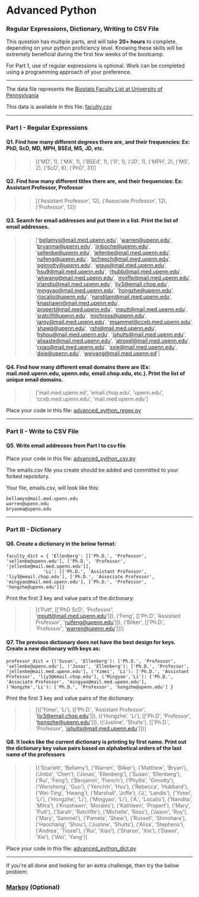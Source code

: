 # Advanced Python    

### Regular Expressions, Dictionary, Writing to CSV File  

This question has multiple parts, and will take **20+ hours** to complete, depending on your python proficiency level.  Knowing these skills will be extremely beneficial during the first few weeks of the bootcamp.

For Part 1, use of regular expressions is optional.  Work can be completed using a programming approach of your preference. 

---

The data file represents the [Biostats Faculty List at University of Pennsylvania](http://www.med.upenn.edu/cceb/biostat/faculty.shtml)

This data is available in this file:  [faculty.csv](python/faculty.csv)

--- 

### Part I - Regular Expressions  


#### Q1. Find how many different degrees there are, and their frequencies: Ex:  PhD, ScD, MD, MPH, BSEd, MS, JD, etc.

>> [('MD', 1), ('MA', 1), ('BSEd', 1), ('0', 1), ('JD', 1), ('MPH', 2), ('MS', 2), ('ScD', 6), ('PhD', 31)] 


#### Q2. Find how many different titles there are, and their frequencies:  Ex:  Assistant Professor, Professor

>> [('Assistant Professor', 12), ('Associate Professor', 12), ('Professor', 13)]


#### Q3. Search for email addresses and put them in a list.  Print the list of email addresses.

>> ['bellamys@mail.med.upenn.edu', 'warren@upenn.edu', 'bryanma@upenn.edu', 'jinboche@upenn.edu', 'sellenbe@upenn.edu', 'jellenbe@mail.med.upenn.edu', 'ruifeng@upenn.edu', 'bcfrench@mail.med.upenn.edu', 'pgimotty@upenn.edu', 'wguo@mail.med.upenn.edu', 'hsu9@mail.med.upenn.edu', 'rhubb@mail.med.upenn.edu', 'whwang@mail.med.upenn.edu', 'mjoffe@mail.med.upenn.edu', 'jrlandis@mail.med.upenn.edu', 'liy3@email.chop.edu', 'mingyao@mail.med.upenn.edu', 'hongzhe@upenn.edu', 'rlocalio@upenn.edu', 'nanditam@mail.med.upenn.edu', 'knashawn@mail.med.upenn.edu', 'propert@mail.med.upenn.edu', 'mputt@mail.med.upenn.edu', 'sratclif@upenn.edu', 'michross@upenn.edu', 'jaroy@mail.med.upenn.edu', 'msammel@cceb.med.upenn.edu', 'shawp@upenn.edu', 'rshi@mail.med.upenn.edu', 'hshou@mail.med.upenn.edu', 'jshults@mail.med.upenn.edu', 'alisaste@mail.med.upenn.edu', 'atroxel@mail.med.upenn.edu', 'rxiao@mail.med.upenn.edu', 'sxie@mail.med.upenn.edu', 'dxie@upenn.edu', 'weiyang@mail.med.upenn.ed'] 


#### Q4. Find how many different email domains there are (Ex:  mail.med.upenn.edu, upenn.edu, email.chop.edu, etc.).  Print the list of unique email domains.

>> ['mail.med.upenn.ed', 'email.chop.edu', 'upenn.edu', 'cceb.med.upenn.edu', 'mail.med.upenn.edu'] 

Place your code in this file: [advanced_python_regex.py](python/advanced_python_regex.py)

---

### Part II - Write to CSV File

#### Q5.  Write email addresses from Part I to csv file

Place your code in this file: [advanced_python_csv.py](python/advanced_python_csv.py)

The emails.csv file you create should be added and committed to your forked repository.

Your file, emails.csv, will look like this:
```
bellamys@mail.med.upenn.edu
warren@upenn.edu
bryanma@upenn.edu
```

---

### Part III - Dictionary

#### Q6.  Create a dictionary in the below format:
```
faculty_dict = { 'Ellenberg': [['Ph.D.', 'Professor', 'sellenbe@upenn.edu'], ['Ph.D.', 'Professor', 'jellenbe@mail.med.upenn.edu']],
              'Li': [['Ph.D.', 'Assistant Professor', 'liy3@email.chop.edu'], ['Ph.D.', 'Associate Professor', 'mingyao@mail.med.upenn.edu'], ['Ph.D.', 'Professor', 'hongzhe@upenn.edu']]}
```
Print the first 3 key and value pairs of the dictionary:

>> [('Putt', [['PhD ScD', 'Professor', 'mputt@mail.med.upenn.edu']]), ('Feng', [['Ph.D', 'Assistant Professor', 'ruifeng@upenn.edu']]), ('Bilker', [['Ph.D.', 'Professor', 'warren@upenn.edu']])]

#### Q7.  The previous dictionary does not have the best design for keys.  Create a new dictionary with keys as:

```
professor_dict = {('Susan', 'Ellenberg'): ['Ph.D.', 'Professor', 'sellenbe@upenn.edu'], ('Jonas', 'Ellenberg'): ['Ph.D.', 'Professor', 'jellenbe@mail.med.upenn.edu'], ('Yimei', 'Li'): ['Ph.D.', 'Assistant Professor', 'liy3@email.chop.edu'], ('Mingyao','Li'): ['Ph.D.', 'Associate Professor', 'mingyao@mail.med.upenn.edu'], ('Hongzhe','Li'): ['Ph.D.', 'Professor', 'hongzhe@upenn.edu'] }
```

Print the first 3 key and value pairs of the dictionary:

>> [(('Yimei', 'Li'), [['Ph.D.', 'Assistant Professor', 'liy3@email.chop.edu']]), (('Hongzhe', 'Li'), [['Ph.D', 'Professor', 'hongzhe@upenn.edu']]), (('Justine', 'Shults'), [['Ph.D.', 'Professor', 'jshults@mail.med.upenn.edu']])]

#### Q8.  It looks like the current dictionary is printing by first name.  Print out the dictionary key value pairs based on alphabetical orders of the last name of the professors

>> [('Scarlett', 'Bellamy'), ('Warren', 'Bilker'), ('Matthew', 'Bryan'), ('Jinbo', 'Chen'), ('Jonas', 'Ellenberg'), ('Susan', 'Ellenberg'), ('Rui', 'Feng'), ('Benjamin', 'French'), ('Phyllis', 'Gimotty'), ('Wensheng', 'Guo'), ('Yenchih', 'Hsu'), ('Rebecca', 'Hubbard'), ('Wei-Ting', 'Hwang'), ('Marshall', 'Joffe'), ('J.', 'Landis'), ('Yimei', 'Li'), ('Hongzhe', 'Li'), ('Mingyao', 'Li'), ('A.', 'Localio'), ('Nandita', 'Mitra'), ('Knashawn', 'Morales'), ('Kathleen', 'Propert'), ('Mary', 'Putt'), ('Sarah', 'Ratcliffe'), ('Michelle', 'Ross'), ('Jason', 'Roy'), ('Mary', 'Sammel'), ('Pamela', 'Shaw'), ('Russell', 'Shinohara'), ('Haochang', 'Shou'), ('Justine', 'Shults'), ('Alisa', 'Stephens'), ('Andrea', 'Troxel'), ('Rui', 'Xiao'), ('Sharon', 'Xie'), ('Dawei', 'Xie'), ('Wei', 'Yang')]

Place your code in this file: [advanced_python_dict.py](python/advanced_python_dict.py)

--- 

If you're all done and looking for an extra challenge, then try the below problem:  

### [Markov](python/markov.py) (Optional)

